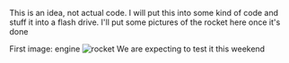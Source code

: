 This is an idea, not actual code. I will put this into some kind of code and stuff it into a flash drive. I'll put some pictures of the rocket here once it's done

First image: engine
![rocket](https://user-images.githubusercontent.com/77510164/199519467-3bfedbed-ddd7-4e5b-b0fd-fc0a1c15626e.jpg)
We are expecting to test it this weekend
